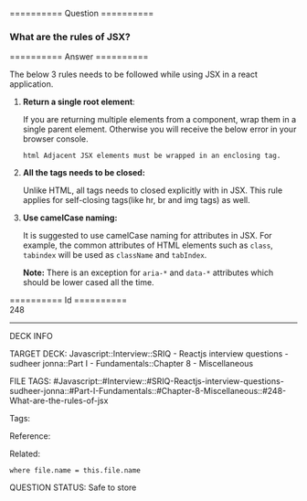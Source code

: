 ========== Question ==========  

### What are the rules of JSX?  

========== Answer ==========  

The below 3 rules needs to be followed while using JSX in a react application.

1.  **Return a single root element**:

    If you are returning multiple elements from a component, wrap them in a single parent element. Otherwise you will receive the below error in your browser console.

    `html Adjacent JSX elements must be wrapped in an enclosing tag.`

2.  **All the tags needs to be closed:**

    Unlike HTML, all tags needs to closed explicitly with in JSX. This rule applies for self-closing tags(like hr, br and img tags) as well.

3.  **Use camelCase naming:**

    It is suggested to use camelCase naming for attributes in JSX. For example, the common attributes of HTML elements such as `class`, `tabindex` will be used as `className` and `tabIndex`.

    **Note:** There is an exception for `aria-*` and `data-*` attributes which should be lower cased all the time.

========== Id ==========  
248

---

DECK INFO

TARGET DECK: Javascript::Interview::SRIQ - Reactjs interview questions - sudheer jonna::Part I - Fundamentals::Chapter 8 - Miscellaneous

FILE TAGS: #Javascript::#Interview::#SRIQ-Reactjs-interview-questions-sudheer-jonna::#Part-I-Fundamentals::#Chapter-8-Miscellaneous::#248-What-are-the-rules-of-jsx

Tags:

Reference:

Related:

```dataview
where file.name = this.file.name
```

QUESTION STATUS: Safe to store
